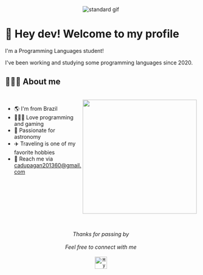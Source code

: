 <div align="center">
   
![standard gif](https://user-images.githubusercontent.com/92696898/148145121-ecb5a53e-cdd4-47b4-bc4f-faba7c5ca2fe.gif)
   
</div>


# 🖖 Hey dev! Welcome to my profile 

I'm a Programming Languages student!

I've been working and studying some programming languages since 2020.

## 👨🏻‍💻 About me

<br>

<img src="https://cdn.discordapp.com/attachments/885641925997264916/907657905904447508/f2px36fy.gif" width="300px" align="right">

- 🌎 I'm from Brazil
- 👨🏻‍💻 Love programming and gaming
- 🌌 Passionate for astronomy
- ✈️ Traveling is one of my favorite hobbies
- 📧 Reach me via cadupagan201360@gmail.com

</a>
<br>
<br>
<br>
<br>
<br>
<br>
<br>
<p align="center" > 
  <i>Thanks for passing by</i><br><br>
  <i>Feel free to connect with me</i><br><br>
  <a href="https://instagram.com/odoardin13">
  <code><img alt="My Instagram" width="32" src="./images/instagram.svg" /></code>
</a>
</a>
</p>

